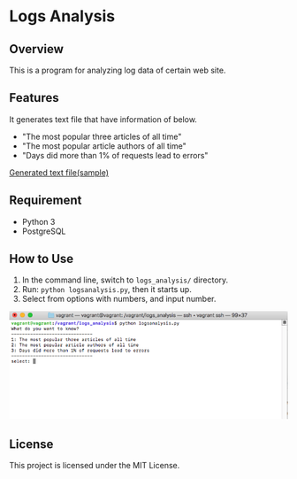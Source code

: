 # Logs Analysis

## Overview
This is a program for analyzing log data of certain web site.  

## Features
It generates text file that have information of below.
* "The most popular three articles of all time"
* "The most popular article authors of all time"
* "Days did more than 1% of requests lead to errors"

[Generated text file(sample)]('/report.txt')

## Requirement
* Python 3
* PostgreSQL

## How to Use
1. In the command line, switch to `logs_analysis/` directory.
2. Run: `python logsanalysis.py`, then it starts up.
3. Select from options with numbers, and input number.
<img src='input_screen.png'>

## License
This project is licensed under the MIT License.
